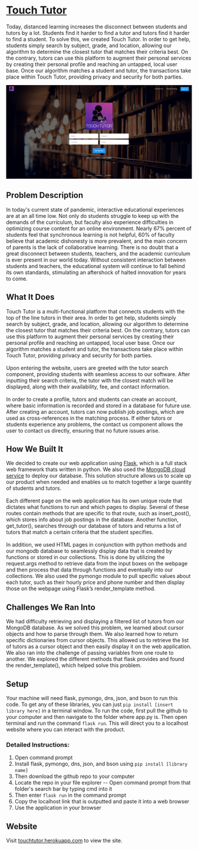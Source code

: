 # [Touch Tutor](https://touchtutor.herokuapp.com/)

Today, distanced learning increases the disconnect between students and tutors by a lot. Students find it harder to find a tutor and tutors find it harder to find a student. To solve this, we created Touch Tutor. In order to get help, students simply search by subject, grade, and location, allowing our algorithm to determine the closest tutor that matches their criteria best. On the contrary, tutors can use this platform to augment their personal services by creating their personal profile and reaching an untapped, local user base. Once our algorithm matches a student and tutor, the transactions take place within Touch Tutor, providing privacy and security for both parties.

![Website](static/assets/img/homepage.PNG)


## Problem Description
In today's current state of pandemic, interactive educational experiences are at an all time low. Not only do students struggle to keep up with the demands of the curriculum, but faculty also experience difficulties in optimizing course content for an online environment. 
Nearly 67% percent of students feel that synchronous learning is not helpful, 60% of faculty believe that academic dishonesty is more prevalent, and the main concern of parents is the lack of collaborative learning. There is no doubt that a great disconnect between students, teachers, and the academic curriculum is ever present in our world today. Without consistent interaction between students and teachers, the educational system will continue to fall behind its own standards, stimulating an aftershock of halted innovation for years to come.

## What It Does
Touch Tutor is a multi-functional platform that connects students with the top of the line tutors in their area. In order to get help, students simply search by subject, grade, and location, allowing our algorithm to determine the closest tutor that matches their criteria best. On the contrary, tutors can use this platform to augment their personal services by creating their personal profile and reaching an untapped, local user base. Once our algorithm matches a student and tutor, the transactions take place within Touch Tutor, providing privacy and security for both parties.</br></br>
Upon entering the website, users are greeted with the tutor search component, providing students with seamless access to our software. After inputting their search criteria, the tutor with the closest match will be displayed, along with their availability, fee, and contact information.</br></br>
In order to create a profile, tutors and students can create an account, where basic information is recorded and stored in a database for future use. After creating an account, tutors can now publish job postings, which are used as cross-references in the matching process. If either tutors or students experience any problems, the contact us component allows the user to contact us directly, ensuring that no future issues arise.

## How We Built It
We decided to create our web application using [Flask](https://flask.palletsprojects.com/en/1.1.x/), which is a full stack web framework thats written in python. We also used the [MongoDB cloud service](https://www.mongodb.com/) to deploy our database. This solution structure allows us to scale up our product when needed and enables us to match together a large quantity of students and tutors.</br></br>
Each different page on the web application has its own unique route that dictates what functions to run and which pages to display. Several of these routes contain methods that are specific to that route, such as insert_post(), which stores info about job postings in the database. Another function, get_tutor(), searches through our database of tutors and returns a list of tutors that match a certain criteria that the student specifies.</br></br>
In addition, we used HTML pages in conjunction with python methods and our mongodb database to seamlessly display data that is created by functions or stored in our collections. This is done by utilizing the request.args method to retrieve data from the input boxes on the webpage and then process that data through functions and eventually into our collections. We also used the pymongo module to pull specific values about each tutor, such as their hourly price and phone number and then display those on the webpage using Flask’s render_template method.

## Challenges We Ran Into
We had difficulty retrieving and displaying a filtered list of tutors from our MongoDB database. As we solved this problem, we learned about cursor objects and how to parse through them. We also learned how to return specific dictionaries from cursor objects. This allowed us to retrieve the list of tutors as a cursor object and then easily display it on the web application. We also ran into the challenge of passing variables from one route to another. We explored the different methods that flask provides and found the render_template(), which helped solve this problem.


## Setup
Your machine will need flask, pymongo, dns, json, and bson to run this code. To get any of these libraries, you can just `pip install [insert library here]` in a terminal window. To run the code, first pull the github to your computer and then navigate to the folder where app.py is. Then open terminal and run the command `flask run`. This will direct you to a localhost website where you can interact with the product.

### Detailed Instructions:
1. Open command prompt
2. Install flask, pymongo, dns, json, and bson using `pip install [library name]`
3. Then download the github repo to your computer
4. Locate the repo in your file explorer
   -- Open command prompt from that folder's search bar by typing cmd into it
5. Then enter `flask run` in the command prompt
6. Copy the localhost link that is outputted and paste it into a web browser
7. Use the application in your browser

## Website
Visit [touchtutor.herokuapp.com](https://touchtutor.herokuapp.com/) to view the site.
